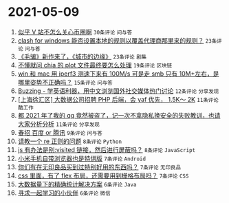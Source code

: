 # 2021-05-09

1. [似乎 V 站不怎么关心币圈啊](https://www.v2ex.com/t/775772) `30条评论` `问与答`
1. [clash for windows 能否设置本地的规则以覆盖代理商那里来的规则？](https://www.v2ex.com/t/775773) `23条评论` `问与答`
1. [《毛骗》新作来了，《城市的边缘》](https://www.v2ex.com/t/775785) `23条评论` `剧集`
1. [不懂就问 chia 的 plot 文件最终要怎么处理](https://www.v2ex.com/t/775778) `19条评论` `区块链`
1. [win 和 mac 用 iperf3 测速下来有 100M/s 可是走 smb 只有 10M+左右，是哪里姿势不正确吗？](https://www.v2ex.com/t/775791) `15条评论` `问与答`
1. [Buzzing - 学英语利器，用中文浏览国外社交媒体热门讨论](https://www.v2ex.com/t/775782) `12条评论` `分享发现`
1. [[上海徐汇区] 大数据公司招聘 PHP 后端，会 yaf 优先， 1.5K～ 2K](https://www.v2ex.com/t/775798) `11条评论` `酷工作`
1. [都 2021 年了我的 qq 竟然被盗了，记一次不拿隐私换安全的失败教训，也请大家分析分析](https://www.v2ex.com/t/775784) `11条评论` `分享发现`
1. [春招 百度 or 腾讯](https://www.v2ex.com/t/775788) `9条评论` `问与答`
1. [请教一个 re 正则的问题](https://www.v2ex.com/t/775794) `8条评论` `Python`
1. [js 有办法是别:visited 链接，然后进行屏蔽吗？](https://www.v2ex.com/t/775793) `8条评论` `JavaScript`
1. [小米手机自带浏览器也是特供版](https://www.v2ex.com/t/775807) `7条评论` `Android`
1. [你们有在无印良品买到过特别好用的东西吗？](https://www.v2ex.com/t/775799) `7条评论` `无印良品`
1. [css 里面，有了 flex 布局，还需要用到栅格布局吗？](https://www.v2ex.com/t/775786) `7条评论` `CSS`
1. [大数据量下的精确统计解决方案](https://www.v2ex.com/t/775796) `6条评论` `Java`
1. [寻求一起学习的小伙伴](https://www.v2ex.com/t/775775) `6条评论` `微信`
